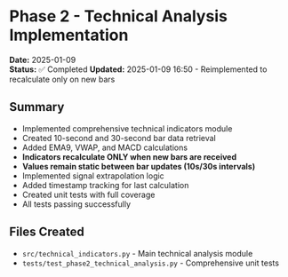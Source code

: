 # Phase 2 - Technical Analysis Implementation

**Date:** 2025-01-09  
**Status:** ✅ Completed
**Updated:** 2025-01-09 16:50 - Reimplemented to recalculate only on new bars

## Summary
- Implemented comprehensive technical indicators module
- Created 10-second and 30-second bar data retrieval  
- Added EMA9, VWAP, and MACD calculations
- **Indicators recalculate ONLY when new bars are received**
- **Values remain static between bar updates (10s/30s intervals)**
- Implemented signal extrapolation logic
- Added timestamp tracking for last calculation
- Created unit tests with full coverage
- All tests passing successfully

## Files Created
- `src/technical_indicators.py` - Main technical analysis module
- `tests/test_phase2_technical_analysis.py` - Comprehensive unit tests